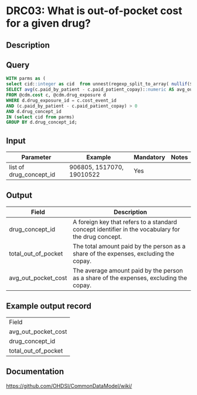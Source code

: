 <!---
Group:drug cost
Name:DRC03 What is out-of-pocket cost for a given drug?
Author:Patrick Ryan
CDM Version: 5.3
-->

# DRC03: What is out-of-pocket cost for a given drug?

## Description
## Query
```sql
WITH parms as (
select cid::integer as cid  from unnest(regexp_split_to_array( nullif($1::text, '')::text, '\s*,\s*')) as cid)
SELECT avg(c.paid_by_patient - c.paid_patient_copay)::numeric AS avg_out_pocket_cost, d.drug_concept_id
FROM @cdm.cost c, @cdm.drug_exposure d
WHERE d.drug_exposure_id = c.cost_event_id
AND (c.paid_by_patient - c.paid_patient_copay) > 0
AND d.drug_concept_id
IN (select cid from parms)
GROUP BY d.drug_concept_id;
```

## Input

|  Parameter |  Example |  Mandatory |  Notes |
| --- | --- | --- | --- |
| list of drug_concept_id | 906805, 1517070, 19010522 | Yes |   |

## Output

|  Field |  Description |
| --- | --- |
| drug_concept_id | A foreign key that refers to a standard concept identifier in the vocabulary for the drug concept. |
| total_out_of_pocket | The total amount paid by the person as a share of the expenses, excluding the copay. |
| avg_out_pocket_cost | The average amount paid by the person as a share of the expenses, excluding the copay. |

## Example output record

|   |
| --- |
| Field |  Description |
| avg_out_pocket_cost |   |
| drug_concept_id |   |
| total_out_of_pocket |   |

## Documentation
https://github.com/OHDSI/CommonDataModel/wiki/

